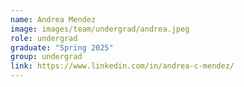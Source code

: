```yaml
---
name: Andrea Mendez
image: images/team/undergrad/andrea.jpeg
role: undergrad
graduate: "Spring 2025"
group: undergrad
link: https://www.linkedin.com/in/andrea-c-mendez/
---
```


